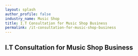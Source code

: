 ```yaml
---
layout: splash 
author_profile: false 
industry_name: Music Shop
title: I.T Consultation for Music Shop Business
permalink: /it-consultation-for-music-shop-business
---
```


## I.T Consultation for Music Shop Business